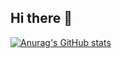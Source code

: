 ## Hi there 👋
[![Anurag's GitHub stats](https://github-readme-stats.vercel.app/api?username=FLOpeSS)](https://github.com/anuraghazra/github-readme-stats)
<!--
**FLOpeSS/FLOpeSS** is a ✨ _special_ ✨ repository because its `README.md` (this file) appears on your GitHub profile.

Here are some ideas to get you started:

- 🔭 I’m currently working on ...
- 🌱 I’m currently learning ...
- 👯 I’m looking to collaborate on ...
- 🤔 I’m looking for help with ...
- 💬 Ask me about ...
- 📫 How to reach me: ...
- 😄 Pronouns: ...
- ⚡ Fun fact: ...
-->
